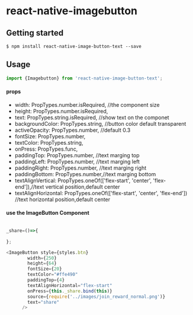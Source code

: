 
# react-native-imagebutton

## Getting started

`$ npm install react-native-image-button-text --save`

## Usage
```javascript
import {Imagebutton} from 'react-native-image-button-text';
```
#### props
-   width: PropTypes.number.isRequired, //the component size
-   height: PropTypes.number.isRequired,
-   text: PropTypes.string.isRequired, //show text on the componet
-   backgroundColor: PropTypes.string, //button color default transparent
-   activeOpacity: PropTypes.number,  //default 0.3 
-   fontSize: PropTypes.number,
-   textColor: PropTypes.string,
-   onPress: PropTypes.func,
-   paddingTop: PropTypes.number, //text marging top
-   paddingLeft: PropTypes.number, //text marging left
-   paddingRight: PropTypes.number, //text marging right
-   paddingBottom: PropTypes.number,//text marging bottom
-   textAlignVertical: PropTypes.oneOf(['flex-start', 'center', 'flex-end']),//text vertical position,default center
-   textAlignHorizontal: PropTypes.oneOf(['flex-start', 'center', 'flex-end']) //text horizontal position,default center

#### use the ImageButton Component
```javascript

_share=()=>{
    
};

<ImageButton style={styles.btn}
        width={250}
        height={64}
        fontSize={20}
        textColor="#ffe490"
        paddingTop={4}
        textAlignHorizontal="flex-start"
        onPress={this._share.bind(this)}
        source={require('../images/join_reward_normal.png')}
        text="share"
      />
```


